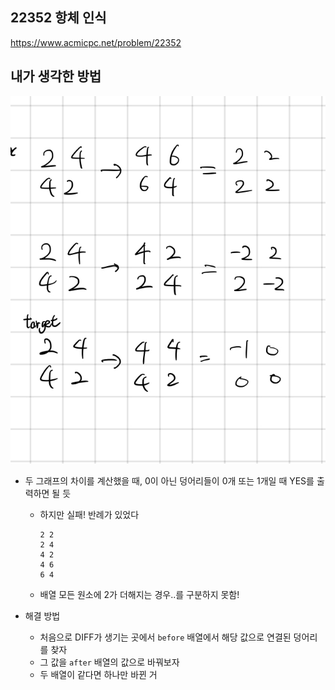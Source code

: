 ## 22352 항체 인식

<https://www.acmicpc.net/problem/22352>

## 내가 생각한 방법

![이미지](./img.png)

- 두 그래프의 차이를 계산했을 때, 0이 아닌 덩어리들이 0개 또는 1개일 때 YES를 출력하면 될 듯

  - 하지만 실패! 반례가 있었다

    ```
    2 2
    2 4
    4 2
    4 6
    6 4
    ```

  - 배열 모든 원소에 2가 더해지는 경우..를 구분하지 못함!

- 해결 방법
  - 처음으로 DIFF가 생기는 곳에서 `before` 배열에서 해당 값으로 연결된 덩어리를 찾자
  - 그 값을 `after` 배열의 값으로 바꿔보자
  - 두 배열이 같다면 하나만 바뀐 거
